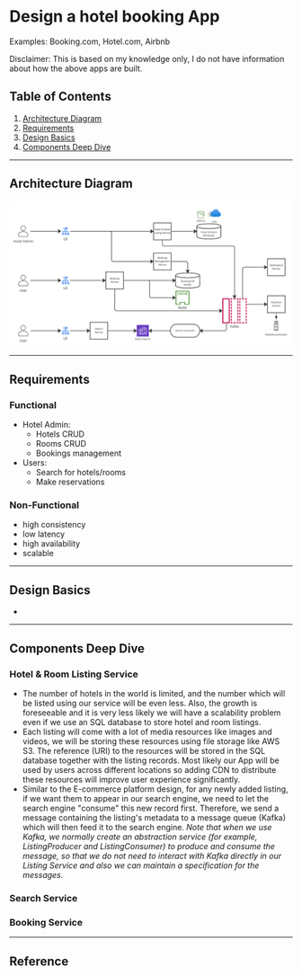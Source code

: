 # Design a hotel booking App
Examples: Booking.com, Hotel.com, Airbnb

Disclaimer: This is based on my knowledge only, I do not have information about how the above apps are built. 

## Table of Contents
1. [Architecture Diagram](#architecture-diagram)
2. [Requirements](#requirements)
3. [Design Basics](#design-basics)
4. [Components Deep Dive](#components-deep-dive)
-----------------------

## Architecture Diagram
![architecture](/case-study/hotel-booking/hotel-booking.jpg)

-----------------------

## Requirements
### Functional
* Hotel Admin:
    * Hotels CRUD
    * Rooms CRUD
    * Bookings management
* Users:
    * Search for hotels/rooms
    * Make reservations
    

### Non-Functional
* high consistency
* low latency
* high availability
* scalable

-----------------------

## Design Basics

*  

-----------------------

## Components Deep Dive

### Hotel & Room Listing Service
* The number of hotels in the world is limited, and the number which will be listed using our service will be even less. Also, the growth is foreseeable and it is very less likely we will have a scalability problem even if we use an SQL database to store hotel and room listings.
* Each listing will come with a lot of media resources like images and videos, we will be storing these resources using file storage like AWS S3. The reference (URI) to the resources will be stored in the SQL database together with the listing records. Most likely our App will be used by users across different locations so adding CDN to distribute these resources will improve user experience significantly.  
* Similar to the E-commerce platform design, for any newly added listing, if we want them to appear in our search engine, we need to let the search engine "consume" this new record first. Therefore, we send a message containing the listing's metadata to a message queue (Kafka) which will then feed it to the search engine. *Note that when we use Kafka, we normally create an abstraction service (for example, ListingProducer and ListingConsumer) to produce and consume the message, so that we do not need to interact with Kafka directly in our Listing Service and also we can maintain a specification for the messages.*

### Search Service

### Booking Service

-----------------------
## Reference
